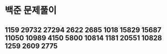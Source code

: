  # 백준 문제풀이
 ## 1159 29732 27294 2622 2685 1018 15829 15687 11050 10989 4150 5800 10814 1181 20551 10828 1259 2609 2775